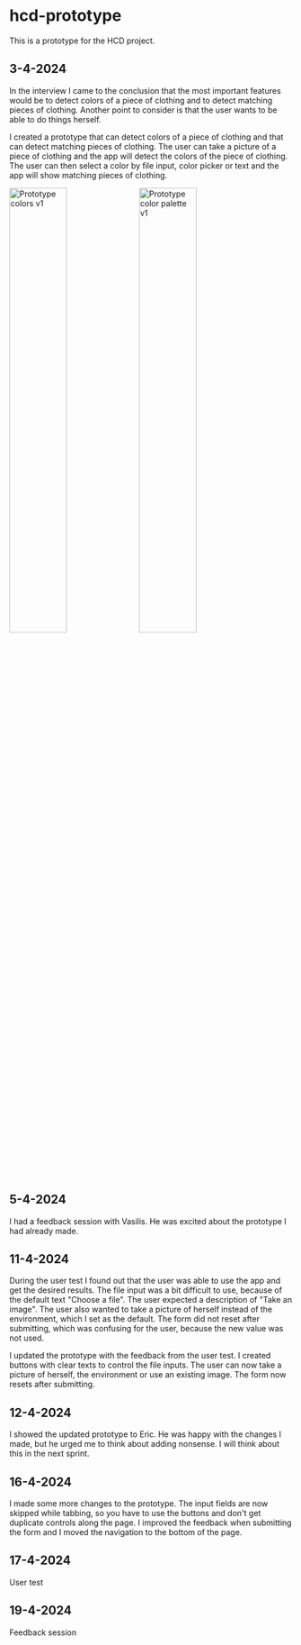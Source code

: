 # hcd-prototype

This is a prototype for the HCD project.

## 3-4-2024

In the interview I came to the conclusion that the most important features would be to detect colors of a piece of clothing and to detect matching pieces of clothing. Another point to consider is that the user wants to be able to do things herself.

I created a prototype that can detect colors of a piece of clothing and that can detect matching pieces of clothing. The user can take a picture of a piece of clothing and the app will detect the colors of the piece of clothing. The user can then select a color by file input, color picker or text and the app will show matching pieces of clothing.

<img src="https://github.com/mtdvlpr/hcd-prototype/assets/46671786/efc0975a-cd11-431b-8a34-cb3245521557" alt="Prototype colors v1" width="45%">
<img src="https://github.com/mtdvlpr/hcd-prototype/assets/46671786/aa66bdee-4dd5-4419-8b45-b2ac6809e387" alt="Prototype color palette v1" width="45%">

## 5-4-2024

I had a feedback session with Vasilis. He was excited about the prototype I had already made.

## 11-4-2024

During the user test I found out that the user was able to use the app and get the desired results. The file input was a bit difficult to use, because of the default text "Choose a file". The user expected a description of "Take an image". The user also wanted to take a picture of herself instead of the environment, which I set as the default. The form did not reset after submitting, which was confusing for the user, because the new value was not used.

I updated the prototype with the feedback from the user test. I created buttons with clear texts to control the file inputs. The user can now take a picture of herself, the environment or use an existing image. The form now resets after submitting.

## 12-4-2024

I showed the updated prototype to Eric. He was happy with the changes I made, but he urged me to think about adding nonsense. I will think about this in the next sprint.

## 16-4-2024

I made some more changes to the prototype. The input fields are now skipped while tabbing, so you have to use the buttons and don't get duplicate controls along the page. I improved the feedback when submitting the form and I moved the navigation to the bottom of the page.

## 17-4-2024

User test

## 19-4-2024

Feedback session
